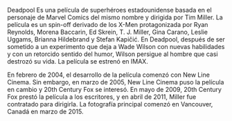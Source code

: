 Deadpool
Es una película de superhéroes estadounidense basada en el personaje de Marvel Comics del mismo nombre y dirigida por Tim Miller. La película es un spin-off derivado de los X-Men protagonizada por Ryan Reynolds, Morena Baccarin, Ed Skrein, T. J. Miller, Gina Carano, Leslie Uggams, Brianna Hildebrand y Stefan Kapičić. En Deadpool, después de ser sometido a un experimento que deja a Wade Wilson con nuevas habilidades y con un retorcido sentido del humor, Wilson persigue al hombre que casi destrozó su vida. La película se estrenó en IMAX.

En febrero de 2004, el desarrollo de la película comenzó con New Line Cinema. Sin embargo, en marzo de 2005, New Line Cinema puso la película en cambio y 20th Century Fox se interesó. En mayo de 2009, 20th Century Fox prestó la película a los escritores, y en abril de 2011, Miller fue contratado para dirigirla. La fotografía principal comenzó en Vancouver, Canadá en marzo de 2015.
